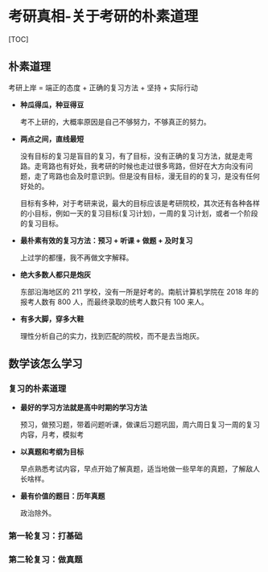 # 考研真相-关于考研的朴素道理

[TOC]

## 朴素道理

考研上岸 = 端正的态度 + 正确的复习方法 + 坚持 + 实际行动

* **种瓜得瓜，种豆得豆**

  考不上研的，大概率原因是自己不够努力，不够真正的努力。

* **两点之间，直线最短**

  没有目标的复习是盲目的复习，有了目标，没有正确的复习方法，就是走弯路。走弯路也有好处，我考研的时候也走过很多弯路，但好在大方向没有问题，走了弯路也会及时意识到。但是没有目标，漫无目的的复习，是没有任何好处的。

  目标有多种，对于考研来说，最大的目标应该是考研院校，其次还有各种各样的小目标，例如一天的复习目标(复习计划)，一周的复习计划，或者一个阶段的复习目标。

* **最朴素有效的复习方法：预习 + 听课 + 做题 + 及时复习**

  上过学的都懂，我不再做文字解释。

* **绝大多数人都只是炮灰**

  东部沿海地区的 211 学校，没有一所是好考的。南航计算机学院在 2018 年的报考人数有 800 人，而最终录取的统考人数只有 100 来人。

* **有多大脚，穿多大鞋**

  理性分析自己的实力，找到匹配的院校，而不是去当炮灰。

  

## 数学该怎么学习

### 复习的朴素道理

* **最好的学习方法就是高中时期的学习方法**

  预习，做预习题，带着问题听课，做课后习题巩固，周六周日复习一周的复习内容，月考，模拟考

* **以真题和考纲为目标**

  早点熟悉考试内容，早点开始了解真题，适当地做一些早年的真题，了解敌人长啥样。

* **最有价值的题目：历年真题**

  政治除外。

### 第一轮复习：打基础



### 第二轮复习：做真题





